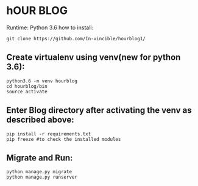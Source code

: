 # hOUR BLOG 

Runtime: Python 3.6
how to install:
```
git clone https://github.com/In-vincible/hourblog1/
```
## Create virtualenv using venv(new for python 3.6):
```
python3.6 -m venv hourblog
cd hourblog/bin
source activate
```
## Enter Blog directory after activating the venv as described above:
```
pip install -r requirements.txt
pip freeze #to check the installed modules
```

## Migrate and Run:
```
python manage.py migrate
python manage.py runserver
```

